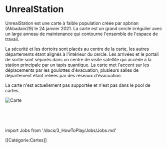 # UnrealStation

UnrealStation est une carte à faible population créée par spbrian (Akbadain29) le 24 janvier 2021. La carte est un grand cercle irrégulier avec un large anneau de maintenance qui contourne l'ensemble de l'espace de travail.

La sécurité et les dortoirs sont placés au centre de la carte, les autres départements étant alignés à l'intérieur du cercle. Les arrivées et le portail de sortie sont séparés dans un centre de visite satellite qui accède à la station principale par un tapis quantique. La carte met l'accent sur les déplacements par les goulottes d'évacuation, plusieurs salles de département étant reliées par des réseaux d'évacuation.

La carte n'est actuellement pas supportée et n'est pas dans le pool de cartes.

![Carte](/img/Stations/UnRealStation.png)









<br/>
<br/>
<br/>

import Jobs from '/docs/3_HowToPlay/Jobs/Jobs.md'

<Jobs />

[[Catégorie:Cartes]]

